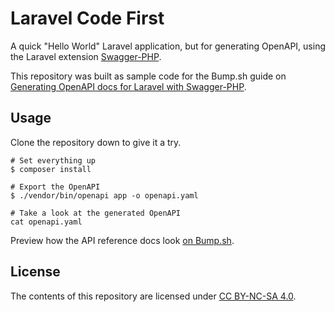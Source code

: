 # Laravel Code First

A quick "Hello World" Laravel application, but for generating OpenAPI, using the Laravel extension [Swagger-PHP](https://zircote.github.io/swagger-php/).

This repository was built as sample code for the Bump.sh guide on [Generating OpenAPI docs for Laravel with Swagger-PHP](https://docs.bump.sh/guides/openapi/code-first-laravel/).

## Usage

Clone the repository down to give it a try.

```
# Set everything up
$ composer install

# Export the OpenAPI
$ ./vendor/bin/openapi app -o openapi.yaml

# Take a look at the generated OpenAPI
cat openapi.yaml
```

Preview how the API reference docs look [on Bump.sh](https://bump.sh/bump-examples/hub/code-samples/doc/laravel-code-first).

## License

The contents of this repository are licensed under [CC BY-NC-SA
  4.0](./LICENSE_CC-BY-NC-SA-4.0).
